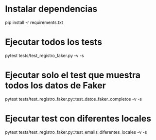 # Instalar dependencias

pip install -r requirements.txt

# Ejecutar todos los tests

pytest tests/test_registro_faker.py -v -s

# Ejecutar solo el test que muestra todos los datos de Faker

pytest tests/test_registro_faker.py::test_datos_faker_completos -v -s

# Ejecutar test con diferentes locales

pytest tests/test_registro_faker.py::test_emails_diferentes_locales -v -s
